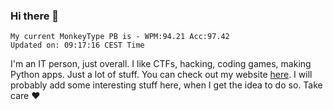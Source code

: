 ### Hi there 👋
<!-- PB START -->
```
My current MonkeyType PB is - WPM:94.21 Acc:97.42
Updated on: 09:17:16 CEST Time
```
<!-- PB END -->
I'm an IT person, just overall. I like CTFs, hacking, coding games, making Python apps. Just a lot of stuff.
You can check out my website [here](https://skill3472.github.io/).
I will probably add some interesting stuff here, when I get the idea to do so. Take care ❤️
